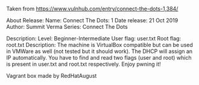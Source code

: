 Taken from https://www.vulnhub.com/entry/connect-the-dots-1,384/ 

About Release:
    Name: Connect The Dots: 1
    Date release: 21 Oct 2019
    Author: Summit Verma
    Series: Connect The Dots

Description:
    Level: Beginner-Intermediate
    User flag: user.txt
    Root flag: root.txt
    Description: The machine is VirtualBox compatible but can be used in VMWare as well (not tested but it should work). The DHCP will assign an IP automatically. You have to find and read two flags (user and root) which is present in user.txt and root.txt respectively. Enjoy pwning it!

Vagrant box made by RedHatAugust
